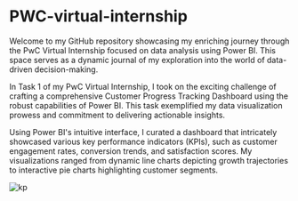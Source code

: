 # PWC-virtual-internship
Welcome to my GitHub repository showcasing my enriching journey through the PwC Virtual Internship focused on data analysis using Power BI. This space serves as a dynamic journal of my exploration into the world of data-driven decision-making.

In Task 1 of my PwC Virtual Internship, I took on the exciting challenge of crafting a comprehensive Customer Progress Tracking Dashboard using the robust capabilities of Power BI.
This task exemplified my data visualization prowess and commitment to delivering actionable insights.

Using Power BI's intuitive interface, I curated a dashboard that intricately showcased various key performance indicators (KPIs), such as customer engagement rates,
conversion trends, and satisfaction scores. My visualizations ranged from dynamic line charts depicting growth trajectories to interactive pie charts highlighting customer segments.

![kp](https://github.com/Priya-yadav-077/PWC-virtual-internship/assets/99313883/74de2ed3-a5d3-4b6e-b95c-48f9d00e1396)
